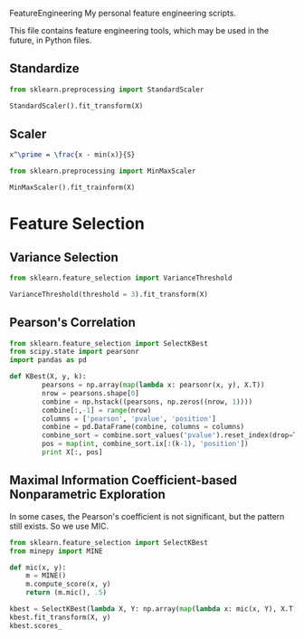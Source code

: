 FeatureEngineering
My personal feature engineering scripts.

This file contains feature engineering tools, which may be used in the future, in Python files.

## Standardize
``` Python
from sklearn.preprocessing import StandardScaler

StandardScaler().fit_transform(X)
```

## Scaler
```tex
x^\prime = \frac{x - min(x)}{S}
```

```Python
from sklearn.preprocessing import MinMaxScaler

MinMaxScaler().fit_trainform(X)
```

# Feature Selection
## Variance Selection
``` Python
from sklearn.feature_selection import VarianceThreshold

VarianceThreshold(threshold = 3).fit_transform(X)
```

## Pearson's Correlation
```Python
from sklearn.feature_selection import SelectKBest
from scipy.state import pearsonr
import pandas as pd

def KBest(X, y, k):
        pearsons = np.array(map(lambda x: pearsonr(x, y), X.T))
        nrow = pearsons.shape[0]
        combine = np.hstack((pearsons, np.zeros((nrow, 1))))
        combine[:,-1] = range(nrow)
        columns = ['pearson', 'pvalue', 'position']
        combine = pd.DataFrame(combine, columns = columns)
        combine_sort = combine.sort_values('pvalue').reset_index(drop=True)
        pos = map(int, combine_sort.ix[:(k-1), 'position'])
        print X[:, pos]
```

## Maximal Information Coefficient-based Nonparametric Exploration
In some cases, the Pearson's coefficient is not significant, but the pattern still exists. So we use MIC.
```Python
from sklearn.feature_selection import SelectKBest
from minepy import MINE

def mic(x, y):
	m = MINE()
	m.compute_score(x, y)
	return (m.mic(), .5)

kbest = SelectKBest(lambda X, Y: np.array(map(lambda x: mic(x, Y), X.T)).T, k=2)
kbest.fit_transform(X, y)
kbest.scores_
```

